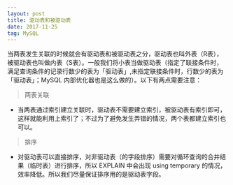 ```yaml
---
layout: post
title: 驱动表和被驱动表
date: 2017-11-25
tag: MySQL
---
```


当两表发生关联的时候就会有驱动表和被驱动表之分，驱动表也叫外表（R表），被驱动表也叫做内表（S表）。一般我们将小表当做驱动表（指定了联接条件时，满足查询条件的记录行数少的表为「驱动表」,未指定联接条件时，行数少的表为「驱动表」；MySQL 内部优化器也是这么做的）。以下有两点需要注意：

> 两表关联

- 当两表通过索引建立关联时，驱动表不需要建立索引，被驱动表有索引即可，这样就能利用上索引了；不过为了避免发生弄错的情况，两个表都建立索引也可以。

> 排序

- 对驱动表可以直接排序，对非驱动表（的字段排序）需要对循环查询的合并结果（临时表）进行排序，所以 EXPLAIN 中会出现 using temporary 的情况，效率降低。所以我们尽量保证排序用的是驱动表字段。




